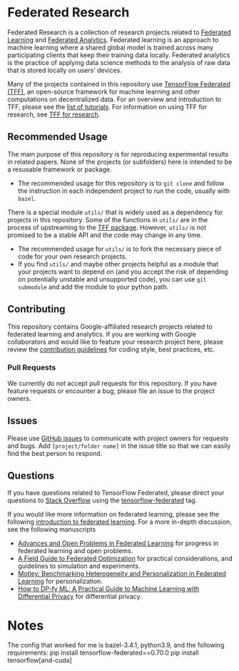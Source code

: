 # Federated Research

Federated Research is a collection of research projects related to
[Federated Learning](https://ai.googleblog.com/2017/04/federated-learning-collaborative.html)
and
[Federated Analytics](https://ai.googleblog.com/2020/05/federated-analytics-collaborative-data.html).
Federated learning is an approach to machine learning where a shared global
model is trained across many participating clients that keep their training data
locally. Federated analytics is the practice of applying data science methods to
the analysis of raw data that is stored locally on users’ devices.

Many of the projects contained in this repository use
[TensorFlow Federated (TFF)](https://www.tensorflow.org/federated), an
open-source framework for machine learning and other computations on
decentralized data. For an overview and introduction to TFF, please see the
[list of tutorials](https://www.tensorflow.org/federated/tutorials/federated_learning_for_image_classification).
For information on using TFF for research, see
[TFF for research](https://www.tensorflow.org/federated/tff_for_research).

## Recommended Usage

The main purpose of this repository is for reproducing experimental results in
related papers. None of the projects (or subfolders) here is intended to be a
resusable framework or package.

*   The recommended usage for this repository is to `git clone` and follow the
    instruction in each independent project to run the code, usually with
    `bazel`.

There is a special module `utils/` that is widely used as a dependency for
projects in this repository. Some of the functions in `utils/` are in the
process of upstreaming to the
[TFF package](https://github.com/google-research/federated). However, `utils/`
is not promised to be a stable API and the code may change in any time.

*   The recommended usage for `utils/` is to fork the necessary piece of code
    for your own research projects.
*   If you find `utils/` and maybe other projects helpful as a module that your
    projects want to depend on (and you accept the risk of depending on
    potentially unstable and unsupported code), you can use `git submodule` and
    add the module to your python path.

## Contributing

This repository contains Google-affiliated research projects related to
federated learning and analytics. If you are working with Google collaborators
and would like to feature your research project here, please review the
[contribution guidelines](CONTRIBUTING.md) for coding style, best practices,
etc.

### Pull Requests

We currently do not accept pull requests for this repository. If you have
feature requests or encounter a bug, please file an issue to the project owners.

## Issues

Please use [GitHub issues](https://github.com/google-research/federated/issues)
to communicate with project owners for requests and bugs. Add `[project/folder
name]` in the issue title so that we can easily find the best person to respond.

## Questions

If you have questions related to TensorFlow Federated, please direct your
questions to [Stack Overflow](https://stackoverflow.com) using the
[tensorflow-federated](https://stackoverflow.com/questions/tagged/tensorflow-federated)
tag.

If you would like more information on federated learning, please see the
following
[introduction to federated learning](https://ai.googleblog.com/2017/04/federated-learning-collaborative.html).
For a more in-depth discussion, see the following manuscripts

*   [Advances and Open Problems in Federated Learning](https://arxiv.org/abs/1912.04977)
    for progress in federated learning and open problems.
*   [A Field Guide to Federated Optimization](https://arxiv.org/abs/2107.06917)
    for practical considerations, and guidelines to simulation and experiments.
*   [Motley: Benchmarking Heterogeneity and Personalization in Federated
    Learning](https://arxiv.org/abs/2206.09262) for personalization.
*   [How to DP-fy ML: A Practical Guide to Machine Learning with Differential
    Privacy](https://arxiv.org/abs/2303.00654) for differential privacy.

# Notes

The config that worked for me is bazel-3.4.1, python3.9, and the following requirements:
pip install tensorflow-federated==0.70.0
pip install tensorflow[and-cuda]